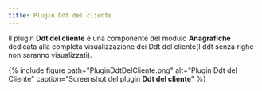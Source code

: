 ```yaml
---
title: Plugin Ddt del cliente
---
```


Il plugin **Ddt del cliente** è una componente del modulo **Anagrafiche** dedicata alla completa visualizzazione dei Ddt del cliente(I ddt senza righe non saranno visualizzati).

{% include figure path="PluginDdtDelCliente.png" alt="Plugin Ddt del Cliente" caption="Screenshot del plugin **Ddt del cliente**" %}







